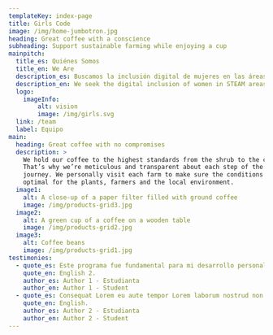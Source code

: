 ```yaml
---
templateKey: index-page
title: Girls Code
image: /img/home-jumbotron.jpg
heading: Great coffee with a conscience
subheading: Support sustainable farming while enjoying a cup
mainpitch:
  title_es: Quiénes Somos
  title_en: We Are
  description_es: Buscamos la inclusión digital de mujeres en las áreas de STEAM en todo Paraguay con espacios de aprendizaje en base a nuestros valores.
  description_en: We seek the digital inclusion of women in STEAM areas throughout Paraguay with learning spaces based on our values.
  logo:
    imageInfo:
        alt: vision
        image: /img/girls.svg
  link: /team
  label: Equipo
main:
  heading: Great coffee with no compromises
  description: >
    We hold our coffee to the highest standards from the shrub to the cup.
    That’s why we’re meticulous and transparent about each step of the coffee’s
    journey. We personally visit each farm to make sure the conditions are
    optimal for the plants, farmers and the local environment.
  image1:
    alt: A close-up of a paper filter filled with ground coffee
    image: /img/products-grid3.jpg
  image2:
    alt: A green cup of a coffee on a wooden table
    image: /img/products-grid2.jpg
  image3:
    alt: Coffee beans
    image: /img/products-grid1.jpg
testimonies:
  - quote_es: Este programa fue fundamental para mi desarrollo personal y profesional, me ayudó a crecer, además de permitirme tener una mentora increible.
    quote_en: English 2.
    author_es: Author 1 - Estudianta
    author_en: Author 1 - Student
  - quote_es: Consequat Lorem eu aute tempor Lorem laborum nostrud non.
    quote_en: English.
    author_es: Author 2 - Estudianta
    author_en: Author 2 - Student
---
```

